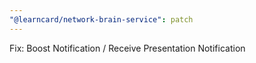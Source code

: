 ```yaml
---
"@learncard/network-brain-service": patch
---
```


Fix: Boost Notification / Receive Presentation Notification
